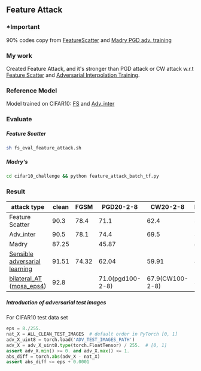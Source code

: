 ## Feature Attack

### *Important
 90% codes copy from [FeatureScatter][FS_github] and [Madry PGD adv. training][Madry_github]
 
 
### My work
Created Feature Attack, and it's stronger than PGD attack or CW attack w.r.t [Feature Scatter][FS_paper] and [Adversarial Interpolation Training][Adv_inter_paper].

### Reference Model
Model trained on CIFAR10: [FS][FS_model] and [Adv_inter][Adv_inter_model]
### Evaluate
##### Feature Scatter
```bash
sh fs_eval_feature_attack.sh
```
##### Madry's
```bash
cd cifar10_challenge && python feature_attack_batch_tf.py
```

### Result

| attack type                   | clean | FGSM  | PGD20-2-8 | CW20-2-8  | FeatureAttack100 | adv_test_images |
|-------------------------------|-------|-------|-------|-------|------------------|------------------
| Feature Scatter               | 90.3  | 78.4  | 71.1  | 62.4  | 36.94            |
| Adv_inter                     | 90.5  | 78.1  | 74.4  | 69.5  | 37.64            |
| Madry                         | 87.25 |       | 45.87 |       | 46.37            |
| [Sensible adversarial learning][sensible] | 91.51 | 74.32 | 62.04 | 59.91 | 43.76|[sensible_adv_x][sensible_adv_x_link]
| [bilateral_AT][BAT] ([mosa_eps4][BAT_code_link])| 92.8  |       | 71.0(pgd100-2-8)|67.9(CW100-2-8)|32.28|[bilater_adv_x][bilater_adv_x_link]


##### Introduction of adversarial test images
For CIFAR10 test data set
```python
eps = 8./255.
nat_X = ALL_CLEAN_TEST_IMAGES  # default order in PyTorch [0, 1]
adv_X_uint8 = torch.load('ADV_TEST_IMAGES_PATH')
adv_X = adv_X_uint8.type(torch.FloatTensor) / 255.  # [0, 1]
assert adv_X.min() >= 0. and adv_X.max() <= 1.
abs_diff = torch.abs(adv_X - nat_X)
assert abs_diff <= eps + 0.0001
```



[FS_github]:https://github.com/Haichao-Zhang/FeatureScatter 
[Madry_github]:https://github.com/MadryLab/cifar10_challenge 
[FS_paper]:https://arxiv.org/pdf/1907.10764.pdf  
[Adv_inter_paper]:https://openreview.net/pdf?id=Syejj0NYvr  
[FS_model]:https://drive.google.com/open?id=1TCw1uVrAikOZIObHfALE-FuXXa7UKDDo  
[Adv_inter_model]:https://drive.google.com/open?id=1ak-Qovkra3oIqukAWc32rLJcAPkdpN79
[sensible]:https://openreview.net/forum?id=rJlf_RVKwr
[sensible_adv_x_link]:https://drive.google.com/open?id=1cl-NcOYGqQe7cETLqeTdNVcDbt_SYn8L
[BAT]:https://arxiv.org/abs/1811.10716
[BAT_code_link]:https://github.com/wjyouch/bilateral-adversarial-training
[bilater_adv_x_link]:https://drive.google.com/open?id=1cl-NcOYGqQe7cETLqeTdNVcDbt_SYn8L